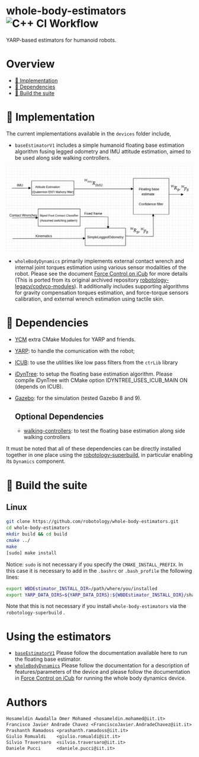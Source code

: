 # whole-body-estimators ![C++ CI Workflow](https://github.com/robotology/whole-body-estimators/workflows/C++%20CI%20Workflow/badge.svg)
YARP-based estimators for humanoid robots.

# Overview
 - [:orange_book: Implementation](#orange_book-implementation)
 - [:page_facing_up: Dependencies](#page_facing_up-dependencies)
 - [:hammer: Build the suite](#hammer-build-the-suite)

# :orange_book: Implementation
The current implementations available in the `devices` folder include,
- `baseEstimatorV1` includes a simple humanoid floating base estimation algorithm fusing legged odometry and IMU attitude estimation, aimed to be used along side walking controllers.

![Floating Base Estimation Algorithm V1](doc/resources/fbeV1.png)

- `wholeBodyDynamics` primarily implements external contact wrench and internal joint torques estimation using various sensor modalities of the robot. Please see the document [Force Control on iCub](doc/howto/force_control_on_icub.md) for more details (This is ported from its original archived repository [robotology-legacy/codyco-modules](https://github.com/robotology-legacy/codyco-modules)). It additionally includes supporting algorithms for  gravity compensation torques estimation, and force-torque sensors calibration, and external wrench estimation using tactile skin.


# :page_facing_up: Dependencies
* [YCM](https://github.com/robotology/ycm) extra CMake Modules for YARP and friends.
* [YARP](http://www.yarp.it/): to handle the comunication with the robot;
* [ICUB](https://github.com/robotology/icub-main): to use the utilities like low pass filters from the `ctrLib` library
* [iDynTree](https://github.com/robotology/idyntree/tree/devel): to setup the floating base estimation algorithm. Please compile iDynTree with CMake option IDYNTREE_USES_ICUB_MAIN ON (depends on ICUB).
* [Gazebo](http://gazebosim.org/): for the simulation (tested Gazebo 8 and 9).

  ## Optional Dependencies
  * [walking-controllers](https://github.com/robotology/walking-controllers): to test the floating base estimation along side walking controllers

It must be noted that all of these dependencies can be directly installed together in one place using the [robotology-superbuild](https://github.com/robotology/robotology-superbuild), in particular enabling its `Dynamics` component. 

# :hammer: Build the suite
## Linux

```sh
git clone https://github.com/robotology/whole-body-estimators.git
cd whole-body-estimators
mkdir build && cd build
cmake ../
make
[sudo] make install
```
Notice: `sudo` is not necessary if you specify the `CMAKE_INSTALL_PREFIX`. In this case it is necessary to add in the `.bashrc` or `.bash_profile` the following lines:
``` sh
export WBDEstimator_INSTALL_DIR=/path/where/you/installed
export YARP_DATA_DIRS=${YARP_DATA_DIRS}:${WBDEstimator_INSTALL_DIR}/share/yarp
```
Note that this is not necessary if you install `whole-body-estimators` via the `robotology-superbuild` .

# Using the estimators
- [`baseEstimatorV1`](devices/baseEstimatorV1/README.md) Please follow the documentation available here to run the floating base estimator.
- [`wholeBodyDynamics`](devices/wholeBodyDynamics/README.md) Please follow the documentation for a description of features/parameters of the device and please follow the documentation in [Force Control on iCub](doc/howto/force_control_on_icub.md) for running the whole body dynamics device.

# Authors
```
Hosameldin Awadalla Omer Mohamed <hosameldin.mohamed@iit.it>
Francisco Javier Andrade Chavez <FranciscoJavier.AndradeChavez@iit.it>
Prashanth Ramadoss <prashanth.ramadoss@iit.it>
Giulio Romualdi    <giulio.romualdi@iit.it>
Silvio Traversaro  <silvio.traversaro@iit.it>
Daniele Pucci      <daniele.pucci@iit.it>
```
